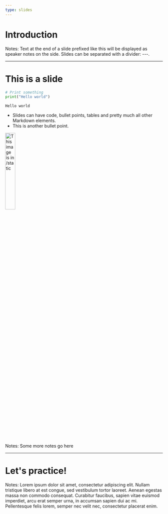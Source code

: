 ```yaml
---
type: slides
---
```


# Introduction

Notes: Text at the end of a slide prefixed like this will be displayed as
speaker notes on the side. Slides can be separated with a divider: ---.

---

# This is a slide

```python
# Print something
print("Hello world")
```

```out
Hello world
```

- Slides can have code, bullet points, tables and pretty much all other Markdown
  elements.
- This is another bullet point.

<img src="smart.png" alt="This image is in /static" width="25%">

Notes: Some more notes go here

---

# Let's practice!

Notes: Lorem ipsum dolor sit amet, consectetur adipiscing elit. Nullam tristique
libero at est congue, sed vestibulum tortor laoreet. Aenean egestas massa non
commodo consequat. Curabitur faucibus, sapien vitae euismod imperdiet, arcu erat
semper urna, in accumsan sapien dui ac mi. Pellentesque felis lorem, semper nec
velit nec, consectetur placerat enim.
